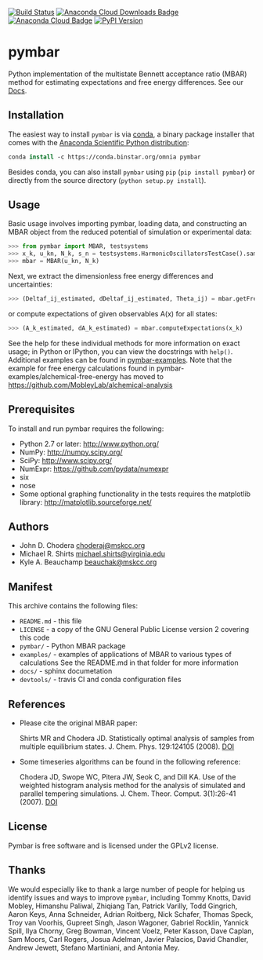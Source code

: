 [![Build Status](https://travis-ci.org/choderalab/pymbar.png)](https://travis-ci.org/choderalab/pymbar)
[![Anaconda Cloud Downloads Badge](https://anaconda.org/omnia/pymbar/badges/downloads.svg)](https://anaconda.org/omnia/pymbar)
[![Anaconda Cloud Badge](https://anaconda.org/omnia/pymbar/badges/installer/conda.svg)](https://anaconda.org/omnia/pymbar)
[![PyPI Version](https://badge.fury.io/py/pymbar.png)](https://pypi.python.org/pypi/pymbar)

pymbar
======

Python implementation of the multistate Bennett acceptance ratio (MBAR) method for estimating expectations and free energy differences.  See our [Docs](http://pymbar.readthedocs.org/en/latest/).


Installation
------------

The easiest way to install `pymbar` is via [conda](http://conda.pydata.org), a binary package installer that comes with the [Anaconda Scientific Python distribution](https://store.continuum.io/cshop/anaconda/):
```tcsh
conda install -c https://conda.binstar.org/omnia pymbar
```

Besides conda, you can also install `pymbar` using `pip` (`pip install pymbar`) or directly from the source directory (`python setup.py install`).


Usage
-----

Basic usage involves importing pymbar, loading data, and constructing an MBAR object from the reduced potential of simulation or experimental data:

```python
>>> from pymbar import MBAR, testsystems
>>> x_k, u_kn, N_k, s_n = testsystems.HarmonicOscillatorsTestCase().sample()
>>> mbar = MBAR(u_kn, N_k)
```

Next, we extract the dimensionless free energy differences and uncertainties:

```python
>>> (Deltaf_ij_estimated, dDeltaf_ij_estimated, Theta_ij) = mbar.getFreeEnergyDifferences()
```

or compute expectations of given observables A(x) for all states:

```python
>>> (A_k_estimated, dA_k_estimated) = mbar.computeExpectations(x_k)
```
See the help for these individual methods for more information on exact usage; in Python or IPython, you can view the docstrings with `help()`.  
Additional examples can be found in [pymbar-examples](http://github.com/choderalab/pymbar-examples/).  Note that the example for free energy calculations found in pymbar-examples/alchemical-free-energy has moved to https://github.com/MobleyLab/alchemical-analysis


Prerequisites
-------------

To install and run pymbar requires the following:

* Python 2.7 or later: http://www.python.org/
* NumPy: http://numpy.scipy.org/
* SciPy: http://www.scipy.org/
* NumExpr: https://github.com/pydata/numexpr
* six
* nose
* Some optional graphing functionality in the tests requires the matplotlib library: http://matplotlib.sourceforge.net/


Authors
-------
* John D. Chodera <choderaj@mskcc.org>
* Michael R. Shirts <michael.shirts@virginia.edu>
* Kyle A. Beauchamp <beauchak@mskcc.org>


Manifest
--------

This archive contains the following files:

* `README.md` - this file
* `LICENSE` - a copy of the GNU General Public License version 2 covering this code
* `pymbar/` - Python MBAR package
* `examples/` - examples of applications of MBAR to various types of calculations
  See the README.md in that folder for more information
* `docs/` - sphinx documetation
* `devtools/` - travis CI and conda configuration files



References
----------

* Please cite the original MBAR paper:

  Shirts MR and Chodera JD. Statistically optimal analysis of samples from multiple equilibrium states. J. Chem. Phys. 129:124105 (2008).  [DOI](http://dx.doi.org/10.1063/1.2978177)

* Some timeseries algorithms can be found in the following reference:

  Chodera JD, Swope WC, Pitera JW, Seok C, and Dill KA. Use of the weighted histogram analysis method for the analysis of simulated and parallel tempering simulations. J. Chem. Theor. Comput. 3(1):26-41 (2007).  [DOI](http://dx.doi.org/10.1021/ct0502864)


License
-------

Pymbar is free software and is licensed under the GPLv2 license.


Thanks
------

We would especially like to thank a large number of people for helping us identify issues
and ways to improve `pymbar`, including Tommy Knotts, David Mobley, Himanshu Paliwal,
Zhiqiang Tan, Patrick Varilly, Todd Gingrich, Aaron Keys, Anna Schneider, Adrian Roitberg,
Nick Schafer, Thomas Speck, Troy van Voorhis, Gupreet Singh, Jason Wagoner, Gabriel Rocklin,
Yannick Spill, Ilya Chorny, Greg Bowman, Vincent Voelz, Peter Kasson, Dave Caplan, Sam Moors,
Carl Rogers, Josua Adelman, Javier Palacios, David Chandler, Andrew Jewett, Stefano Martiniani, and Antonia Mey.
